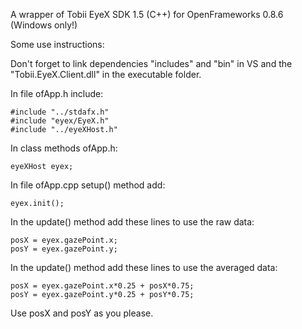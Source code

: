 A wrapper of Tobii EyeX SDK 1.5 (C++) for OpenFrameworks 0.8.6
(Windows only!)

Some use instructions:

Don't forget to link dependencies "includes" and "bin" in VS 
and the "Tobii.EyeX.Client.dll" in the executable folder.

In file ofApp.h include:
```
#include "../stdafx.h"
#include "eyex/EyeX.h"
#include "../eyeXHost.h"
```

In class methods ofApp.h:
```
eyeXHost eyex;
```

In file ofApp.cpp setup() method add:
```
eyex.init();
```

In the update() method add these lines to use the raw data:
```
posX = eyex.gazePoint.x;
posY = eyex.gazePoint.y;
```

In the update() method add these lines to use the averaged data:
```
posX = eyex.gazePoint.x*0.25 + posX*0.75;
posY = eyex.gazePoint.y*0.25 + posY*0.75;
```

Use posX and posY as you please.
